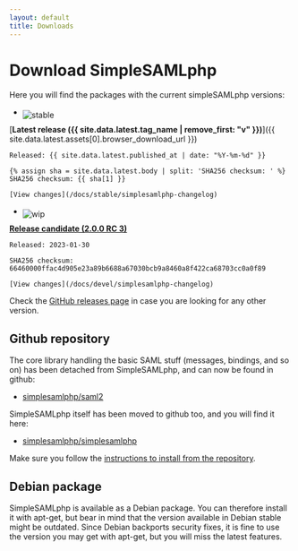 ```yaml
---
layout: default
title: Downloads
---
```


# Download SimpleSAMLphp

Here you will find the packages with the current simpleSAMLphp versions:

* <img style="position: relative; top: 5px" src="/res/icons/completed.png" alt="stable">
[**Latest release ({{ site.data.latest.tag_name | remove_first: "v" }})**]({{ site.data.latest.assets[0].browser_download_url }})

    Released: {{ site.data.latest.published_at | date: "%Y-%m-%d" }}

    {% assign sha = site.data.latest.body | split: 'SHA256 checksum: ' %}
    SHA256 checksum: {{ sha[1] }}

    [View changes](/docs/stable/simplesamlphp-changelog)

* <img style="position: relative; top: 5px" src="/res/icons/inwork.png" alt="wip">
[**Release candidate (2.0.0 RC 3)**](https://github.com/simplesamlphp/simplesamlphp/releases/download/v2.0.0-rc3/simplesamlphp-2.0.0-rc3.tar.gz)

    Released: 2023-01-30

    SHA256 checksum: 66460000ffac4d905e23a89b6688a67030bcb9a8460a8f422ca68703cc0a0f89

    [View changes](/docs/devel/simplesamlphp-changelog)

Check the [GitHub releases page](https://github.com/simplesamlphp/simplesamlphp/releases)
in case you are looking for any other version.

## Github repository

The core library handling the basic SAML stuff (messages, bindings, and so on) has been
detached from SimpleSAMLphp, and can now be found in github:

* [simplesamlphp/saml2](https://github.com/simplesamlphp/saml2)

SimpleSAMLphp itself has been moved to github too, and you will find it here:

* [simplesamlphp/simplesamlphp](https://github.com/simplesamlphp/simplesamlphp)

Make sure you follow the
[instructions to install from the repository](https://simplesamlphp.org/docs/latest/simplesamlphp-install-repo.html).

## Debian package

SimpleSAMLphp is available as a Debian package. You can therefore install it with apt-get,
but bear in mind that the version available in Debian stable might be outdated. Since Debian
backports security fixes, it is fine to use the version you may get with apt-get, but you will
miss the latest features.
